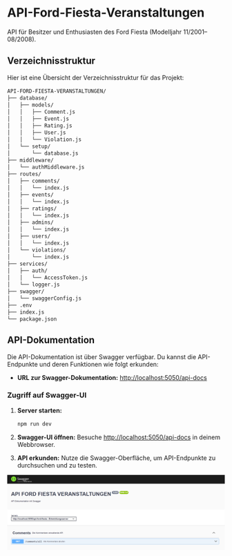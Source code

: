 # API-Ford-Fiesta-Veranstaltungen

API für Besitzer und Enthusiasten des Ford Fiesta (Modelljahr 11/2001–08/2008).

## Verzeichnisstruktur

Hier ist eine Übersicht der Verzeichnisstruktur für das Projekt:

```
API-FORD-FIESTA-VERANSTALTUNGEN/
├── database/
│   ├── models/
│   │   ├── Comment.js
│   │   ├── Event.js
│   │   ├── Rating.js
│   │   ├── User.js
│   │   └── Violation.js
│   └── setup/
│       └── database.js
├── middleware/
│   └── authMiddleware.js
├── routes/
│   ├── comments/
│   │   └── index.js
│   ├── events/
│   │   └── index.js
│   ├── ratings/
│   │   └── index.js
│   ├── admins/
│   │   └── index.js
│   ├── users/
│   │   └── index.js
│   └── violations/
│       └── index.js
├── services/
│   ├── auth/
│   │   └── AccessToken.js
│   └── logger.js
├── swagger/
│   └── swaggerConfig.js
├── .env
├── index.js
└── package.json
```

## API-Dokumentation

Die API-Dokumentation ist über Swagger verfügbar. Du kannst die API-Endpunkte und deren Funktionen wie folgt erkunden:

- **URL zur Swagger-Dokumentation:** [http://localhost:5050/api-docs](http://localhost:5050/api-docs)

### Zugriff auf Swagger-UI

1. **Server starten:** 
   ```bash
   npm run dev
   ```

2. **Swagger-UI öffnen:** 
   Besuche [http://localhost:5050/api-docs](http://localhost:5050/api-docs) in deinem Webbrowser.

3. **API erkunden:** 
   Nutze die Swagger-Oberfläche, um API-Endpunkte zu durchsuchen und zu testen.

![Swagger-UI](image-1.png)
